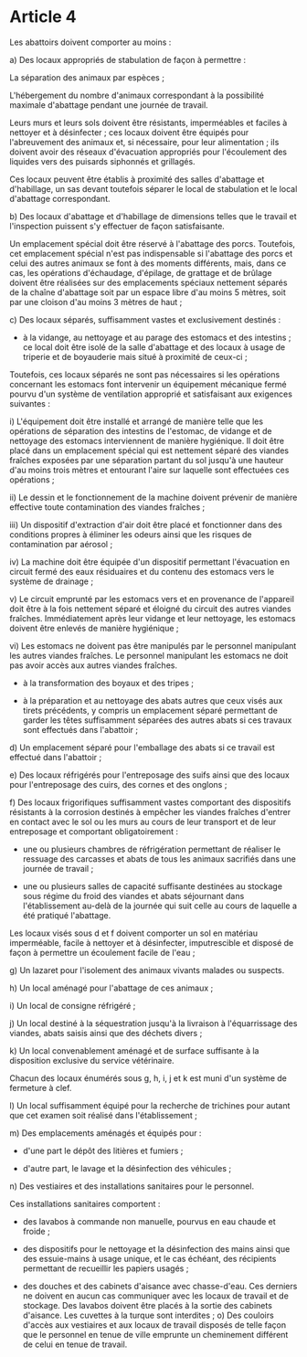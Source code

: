 # Article 4

Les abattoirs doivent comporter au moins :

a) Des locaux appropriés de stabulation de façon à permettre :

La séparation des animaux par espèces ;

L'hébergement du nombre d'animaux correspondant à la possibilité maximale d'abattage pendant une journée de travail.

Leurs murs et leurs sols doivent être résistants, imperméables et faciles à nettoyer et à désinfecter ; ces locaux doivent être équipés pour l'abreuvement des animaux et, si nécessaire, pour leur alimentation ; ils doivent avoir des réseaux d'évacuation appropriés pour l'écoulement des liquides vers des puisards siphonnés et grillagés.

Ces locaux peuvent être établis à proximité des salles d'abattage et d'habillage, un sas devant toutefois séparer le local de stabulation et le local d'abattage correspondant.

b) Des locaux d'abattage et d'habillage de dimensions telles que le travail et l'inspection puissent s'y effectuer de façon satisfaisante.

Un emplacement spécial doit être réservé à l'abattage des porcs. Toutefois, cet emplacement spécial n'est pas indispensable si l'abattage des porcs et celui des autres animaux se font à des moments différents, mais, dans ce cas, les opérations d'échaudage, d'épilage, de grattage et de brûlage doivent être réalisées sur des emplacements spéciaux nettement séparés de la chaîne d'abattage soit par un espace libre d'au moins 5 mètres, soit par une cloison d'au moins 3 mètres de haut ;

c) Des locaux séparés, suffisamment vastes et exclusivement destinés :

- à la vidange, au nettoyage et au parage des estomacs et des intestins ; ce local doit être isolé de la salle d'abattage et des locaux à usage de triperie et de boyauderie mais situé à proximité de ceux-ci ;

Toutefois, ces locaux séparés ne sont pas nécessaires si les opérations concernant les estomacs font intervenir un équipement mécanique fermé pourvu d'un système de ventilation approprié et satisfaisant aux exigences suivantes :

i) L'équipement doit être installé et arrangé de manière telle que les opérations de séparation des intestins de l'estomac, de vidange et de nettoyage des estomacs interviennent de manière hygiénique. Il doit être placé dans un emplacement spécial qui est nettement séparé des viandes fraîches exposées par une séparation partant du sol jusqu'à une hauteur d'au moins trois mètres et entourant l'aire sur laquelle sont effectuées ces opérations ;

ii) Le dessin et le fonctionnement de la machine doivent prévenir de manière effective toute contamination des viandes fraîches ;

iii) Un dispositif d'extraction d'air doit être placé et fonctionner dans des conditions propres à éliminer les odeurs ainsi que les risques de contamination par aérosol ;

iv) La machine doit être équipée d'un dispositif permettant l'évacuation en circuit fermé des eaux résiduaires et du contenu des estomacs vers le système de drainage ;

v) Le circuit emprunté par les estomacs vers et en provenance de l'appareil doit être à la fois nettement séparé et éloigné du circuit des autres viandes fraîches. Immédiatement après leur vidange et leur nettoyage, les estomacs doivent être enlevés de manière hygiénique ;

vi) Les estomacs ne doivent pas être manipulés par le personnel manipulant les autres viandes fraîches. Le personnel manipulant les estomacs ne doit pas avoir accès aux autres viandes fraîches.

- à la transformation des boyaux et des tripes ;

- à la préparation et au nettoyage des abats autres que ceux visés aux tirets précédents, y compris un emplacement séparé permettant de garder les têtes suffisamment séparées des autres abats si ces travaux sont effectués dans l'abattoir ;

d) Un emplacement séparé pour l'emballage des abats si ce travail est effectué dans l'abattoir ;

e) Des locaux réfrigérés pour l'entreposage des suifs ainsi que des locaux pour l'entreposage des cuirs, des cornes et des onglons ;

f) Des locaux frigorifiques suffisamment vastes comportant des dispositifs résistants à la corrosion destinés à empêcher les viandes fraîches d'entrer en contact avec le sol ou les murs au cours de leur transport et de leur entreposage et comportant obligatoirement :

- une ou plusieurs chambres de réfrigération permettant de réaliser le ressuage des carcasses et abats de tous les animaux sacrifiés dans une journée de travail ;

- une ou plusieurs salles de capacité suffisante destinées au stockage sous régime du froid des viandes et abats séjournant dans l'établissement au-delà de la journée qui suit celle au cours de laquelle a été pratiqué l'abattage.

Les locaux visés sous d et f doivent comporter un sol en matériau imperméable, facile à nettoyer et à désinfecter, imputrescible et disposé de façon à permettre un écoulement facile de l'eau ;

g) Un lazaret pour l'isolement des animaux vivants malades ou suspects.

h) Un local aménagé pour l'abattage de ces animaux ;

i) Un local de consigne réfrigéré ;

j) Un local destiné à la séquestration jusqu'à la livraison à l'équarrissage des viandes, abats saisis ainsi que des déchets divers ;

k) Un local convenablement aménagé et de surface suffisante à la disposition exclusive du service vétérinaire.

Chacun des locaux énumérés sous g, h, i, j et k est muni d'un système de fermeture à clef.

l) Un local suffisamment équipé pour la recherche de trichines pour autant que cet examen soit réalisé dans l'établissement ;

m) Des emplacements aménagés et équipés pour :

- d'une part le dépôt des litières et fumiers ;

- d'autre part, le lavage et la désinfection des véhicules ;

n) Des vestiaires et des installations sanitaires pour le personnel.

Ces installations sanitaires comportent :

- des lavabos à commande non manuelle, pourvus en eau chaude et froide ;

- des dispositifs pour le nettoyage et la désinfection des mains ainsi que des essuie-mains à usage unique, et le cas échéant, des récipients permettant de recueillir les papiers usagés ;

- des douches et des cabinets d'aisance avec chasse-d'eau. Ces derniers ne doivent en aucun cas communiquer avec les locaux de travail et de stockage. Des lavabos doivent être placés à la sortie des cabinets d'aisance. Les cuvettes à la turque sont interdites ;    o) Des couloirs d'accès aux vestiaires et aux locaux de travail disposés de telle façon que le personnel en tenue de ville emprunte un cheminement différent de celui en tenue de travail.
